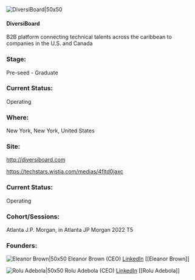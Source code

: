 

![DiversiBoard|50x50](https://apimg.techstars.com/profiles/1667921749155_876676.png)

#### DiversiBoard
B2B platform connecting technical talents across the caribbean to companies in the U.S. and Canada

### Stage: 
Pre-seed - Graduate 

### Current Status: 
Operating

### Where:
New York, New York, United States

### Site:
http://diversiboard.com

https://techstars.wistia.com/medias/4fltd0jaxc



### Current Status: 
Operating

### Cohort/Sessions: 
Atlanta J.P. Morgan, in Atlanta JP Morgan 2022 T5

### Founders: 

![Eleanor Brown|50x50]() Eleanor Brown (CEO) [LinkedIn](https://linkedin.com/in/eleanor-brown-b95ba4b2) [[Eleanor Brown]]

![Rolu Adebola|50x50](https://www.f6s.com/content-resource/profiles/3163131_th2.jpg) Rolu Adebola (CEO) [LinkedIn](https://linkedin.com/in/roluadebola) [[Rolu Adebola]]



